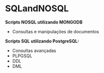 # SQLandNOSQL

**Scripts NOSQL utilizando MONGODB**
* Consultas e manipulações de documentos

**Scripts SQL utilizando PostgreSQL:**
* Consultas avançadas
* PLPGSQL
* DDL
* DML
